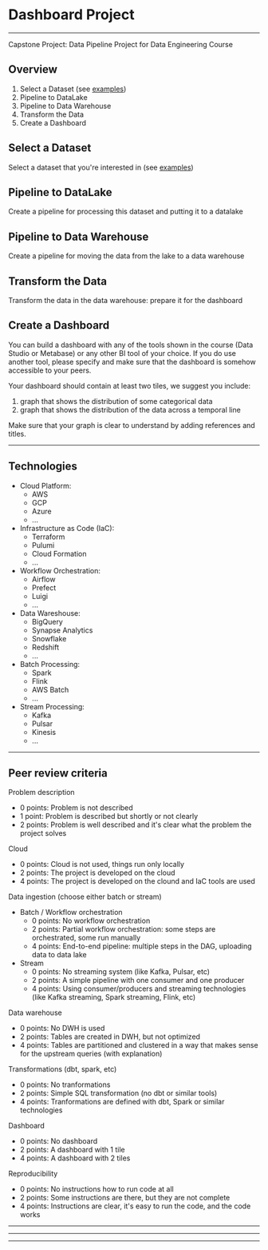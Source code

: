 # Dashboard Project
---
Capstone Project: Data Pipeline Project for Data Engineering Course

## Overview
1. Select a Dataset (see [examples](https://github.com/DataTalksClub/data-engineering-zoomcamp/blob/main/week_7_project/datasets.md))
1. Pipeline to DataLake
1. Pipeline to Data Warehouse
1. Transform the Data
1. Create a Dashboard

## Select a Dataset
Select a dataset that you're interested in (see [examples](https://github.com/DataTalksClub/data-engineering-zoomcamp/blob/main/week_7_project/datasets.md))


## Pipeline to DataLake
Create a pipeline for processing this dataset and putting it to a datalake

## Pipeline to Data Warehouse
Create a pipeline for moving the data from the lake to a data warehouse

## Transform the Data
Transform the data in the data warehouse: prepare it for the dashboard

## Create a Dashboard
You can build a dashboard with any of the tools shown in the course (Data Studio or Metabase) or any other BI tool of your choice. If you do use another tool, please specify and make sure that the dashboard is somehow accessible to your peers.

Your dashboard should contain at least two tiles, we suggest you include:
1. graph that shows the distribution of some categorical data
1. graph that shows the distribution of the data across a temporal line

Make sure that your graph is clear to understand by adding references and titles.

---

## Technologies
- Cloud Platform:
    - AWS
    - GCP
    - Azure
    - ...
- Infrastructure as Code (IaC): 
    - Terraform
    - Pulumi
    - Cloud Formation
    - ...
- Workflow Orchestration:
    - Airflow
    - Prefect
    - Luigi
    - ...
- Data Wareshouse:
    - BigQuery
    - Synapse Analytics
    - Snowflake
    - Redshift
    - ...
- Batch Processing:
    - Spark
    - Flink
    - AWS Batch
    - ...
- Stream Processing:
    - Kafka
    - Pulsar
    - Kinesis
    - ...

---

## Peer review criteria
Problem description
- 0 points: Problem is not described
- 1 point: Problem is described but shortly or not clearly
- 2 points: Problem is well described and it's clear what the problem the project solves

Cloud
- 0 points: Cloud is not used, things run only locally
- 2 points: The project is developed on the cloud
- 4 points: The project is developed on the clound and IaC tools are used

Data ingestion (choose either batch or stream)
- Batch / Workflow orchestration
    - 0 points: No workflow orchestration
    - 2 points: Partial workflow orchestration: some steps are orchestrated, some run manually
    - 4 points: End-to-end pipeline: multiple steps in the DAG, uploading data to data lake
- Stream
    - 0 points: No streaming system (like Kafka, Pulsar, etc)
    - 2 points: A simple pipeline with one consumer and one producer
    - 4 points: Using consumer/producers and streaming technologies (like Kafka streaming, Spark streaming, Flink, etc)

Data warehouse
- 0 points: No DWH is used
- 2 points: Tables are created in DWH, but not optimized
- 4 points: Tables are partitioned and clustered in a way that makes sense for the upstream queries (with explanation)

Transformations (dbt, spark, etc)
- 0 points: No tranformations
- 2 points: Simple SQL transformation (no dbt or similar tools)
- 4 points: Tranformations are defined with dbt, Spark or similar technologies

Dashboard
- 0 points: No dashboard
- 2 points: A dashboard with 1 tile
- 4 points: A dashboard with 2 tiles

Reproducibility
- 0 points: No instructions how to run code at all
- 2 points: Some instructions are there, but they are not complete
- 4 points: Instructions are clear, it's easy to run the code, and the code works

---
---
---
